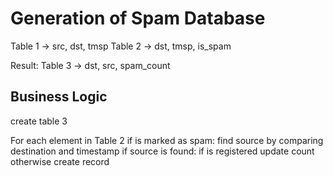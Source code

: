 # Generation of Spam Database

Table 1 -> src, dst, tmsp
Table 2 -> dst, tmsp, is_spam

Result:
Table 3 -> dst, src, spam_count

## Business Logic

create table 3

For each element in Table 2
	if is marked as spam:
		find source by comparing destination and timestamp
		if source is found:
			if is registered update count otherwise create record
